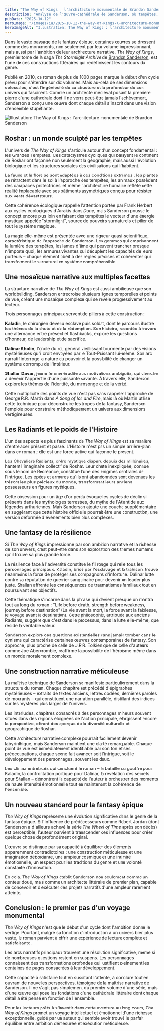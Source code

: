 ```yaml
---
title: "The Way of Kings : l'architecture monumentale de Brandon Sanderson"
description: "Analyse de l'œuvre-cathédrale de Sanderson, où tempêtes, magie structurée et personnages résilients se déploient dans un monde fantasy d'une cohérence fascinant"
pubDate: "2025-10-12"
heroImage: "/images/ia/2025-10-12-the-way-of-kings-l-architecture-monumentale-de-brandon-sande-37cf3f-hero/2025-10-12-the-way-of-kings-l-architecture-monumentale-de-brandon-sande-37cf3f-hero.png"
heroImageAlt: "Illustration: The Way of Kings : l'architecture monumentale de Brandon Sanderson"
---
```


Dans le vaste paysage de la fantasy épique, certaines œuvres se dressent comme des monuments, non seulement par leur volume impressionnant, mais aussi par l'ambition de leur architecture narrative. *The Way of Kings*, premier tome de la saga *The Stormlight Archive* de [Brandon Sanderson](https://fr.wikipedia.org/wiki/Brandon_Sanderson), est l'une de ces constructions littéraires qui redéfinissent les contours du genre.

Publié en 2010, ce roman de plus de 1000 pages marque le début d'un cycle prévu pour s'étendre sur dix volumes. Mais au-delà de ses dimensions colossales, c'est l'ingéniosité de sa structure et la profondeur de son univers qui fascinent. Comme un architecte médiéval posant la première pierre d'une cathédrale dont il ne verra peut-être jamais l'achèvement, Sanderson a conçu une œuvre dont chaque détail s'inscrit dans une vision d'ensemble stupéfiante.


<picture><source srcset="/images/ia/2025-10-12-the-way-of-kings-l-architecture-monumentale-de-brandon-sande-37cf3f-inline/2025-10-12-the-way-of-kings-l-architecture-monumentale-de-brandon-sande-37cf3f-inline.avif" type="image/avif" /><source srcset="/images/ia/2025-10-12-the-way-of-kings-l-architecture-monumentale-de-brandon-sande-37cf3f-inline/2025-10-12-the-way-of-kings-l-architecture-monumentale-de-brandon-sande-37cf3f-inline.webp" type="image/webp" /><img src="/images/ia/2025-10-12-the-way-of-kings-l-architecture-monumentale-de-brandon-sande-37cf3f-inline/2025-10-12-the-way-of-kings-l-architecture-monumentale-de-brandon-sande-37cf3f-inline.png" alt="Illustration: The Way of Kings : l'architecture monumentale de Brandon Sanderson" loading="lazy" decoding="async" /></picture>


## Roshar : un monde sculpté par les tempêtes

L'univers de *The Way of Kings* s'articule autour d'un concept fondamental : les Grandes Tempêtes. Ces cataclysmes cycliques qui balayent le continent de Roshar ont façonné non seulement la géographie, mais aussi l'évolution biologique et les structures sociales des civilisations qui l'habitent.

La faune et la flore se sont adaptées à ces conditions extrêmes : les plantes se rétractent dans le sol à l'approche des tempêtes, les animaux possèdent des carapaces protectrices, et même l'architecture humaine reflète cette réalité implacable avec ses bâtiments asymétriques conçus pour résister aux vents dévastateurs.

Cette cohérence écologique rappelle l'attention portée par Frank Herbert aux cycles écologiques d'Arrakis dans *Dune*, mais Sanderson pousse le concept encore plus loin en faisant des tempêtes le vecteur d'une énergie mystique appelée "stormlight", source de pouvoirs surnaturels et pilier de tout le système magique.

La magie elle-même est présentée avec une rigueur quasi-scientifique, caractéristique de l'approche de Sanderson. Les gemmes qui emprisonnent la lumière des tempêtes, les lames d'âme qui peuvent trancher presque n'importe quoi, les armures vivantes qui décuplent les capacités de leurs porteurs – chaque élément obéit à des règles précises et cohérentes qui transforment le surnaturel en système compréhensible.

## Une mosaïque narrative aux multiples facettes

La structure narrative de *The Way of Kings* est aussi ambitieuse que son worldbuilding. Sanderson entrecroise plusieurs lignes temporelles et points de vue, créant une mosaïque complexe qui se révèle progressivement au lecteur.

Trois personnages principaux servent de piliers à cette construction :

**Kaladin**, le chirurgien devenu esclave puis soldat, dont le parcours illustre les thèmes de la chute et de la rédemption. Son histoire, racontée à travers une alternance entre présent et flashbacks, explore les questions d'honneur, de leadership et de sacrifice.

**Dalinar Kholin**, l'oncle du roi, général vieillissant tourmenté par des visions mystérieuses qu'il croit envoyées par le Tout-Puissant lui-même. Son arc narratif interroge la nature du pouvoir et la possibilité de changer un système corrompu de l'intérieur.

**Shallan Davar**, jeune femme érudite aux motivations ambiguës, qui cherche à devenir l'apprentie d'une puissante savante. À travers elle, Sanderson explore les thèmes de l'identité, du mensonge et de la vérité.

Cette multiplicité des points de vue n'est pas sans rappeler l'approche de George R.R. Martin dans *A Song of Ice and Fire*, mais là où Martin utilise cette technique pour déconstruire les tropes de la fantasy, Sanderson l'emploie pour construire méthodiquement un univers aux dimensions vertigineuses.

## Les Radiants et le poids de l'Histoire

L'un des aspects les plus fascinants de *The Way of Kings* est sa manière d'entrelacer présent et passé. L'Histoire n'est pas un simple arrière-plan dans ce roman ; elle est une force active qui façonne le présent.

Les Chevaliers Radiants, ordre mystique disparu depuis des millénaires, hantent l'imaginaire collectif de Roshar. Leur chute inexpliquée, connue sous le nom de Récréance, constitue l'une des énigmes centrales de l'intrigue. Les épées et armures qu'ils ont abandonnées sont devenues les trésors les plus précieux du monde, transformant leurs anciens possesseurs en figures mythiques.

Cette obsession pour un âge d'or perdu évoque les cycles de déclin si présents dans les mythologies terrestres, du mythe de l'Atlantide aux légendes arthuriennes. Mais Sanderson ajoute une couche supplémentaire en suggérant que cette histoire officielle pourrait être une construction, une version déformée d'événements bien plus complexes.

## Une fantasy de la résilience

Si *The Way of Kings* impressionne par son ambition narrative et la richesse de son univers, c'est peut-être dans son exploration des thèmes humains qu'il trouve sa plus grande force.

La résilience face à l'adversité constitue le fil rouge qui relie tous les personnages principaux. Kaladin, brisé par l'esclavage et la trahison, trouve néanmoins la force de protéger ses compagnons d'infortune. Dalinar lutte contre sa réputation de guerrier sanguinaire pour devenir un leader plus juste. Shallan affronte les conséquences de traumatismes familiaux tout en poursuivant ses objectifs.

Cette thématique s'incarne dans la phrase qui devient presque un mantra tout au long du roman : "Life before death, strength before weakness, journey before destination" (La vie avant la mort, la force avant la faiblesse, le voyage avant la destination). Cette philosophie, attribuée aux anciens Radiants, suggère que c'est dans le processus, dans la lutte elle-même, que réside la véritable valeur.

Sanderson explore ces questions existentielles sans jamais tomber dans le cynisme qui caractérise certaines œuvres contemporaines de fantasy. Son approche, plus proche de celle de J.R.R. Tolkien que de celle d'auteurs comme Joe Abercrombie, réaffirme la possibilité de l'héroïsme même dans un monde moralement complexe.

## Une construction narrative méticuleuse

La maîtrise technique de Sanderson se manifeste particulièrement dans la structure du roman. Chaque chapitre est précédé d'épigraphes mystérieuses – extraits de textes anciens, lettres codées, dernières paroles de mourants – qui constituent une narration parallèle, distillant des indices sur les mystères plus larges de l'univers.

Les interludes, chapitres consacrés à des personnages mineurs souvent situés dans des régions éloignées de l'action principale, élargissent encore la perspective, offrant des aperçus de la diversité culturelle et géographique de Roshar.

Cette architecture narrative complexe pourrait facilement devenir labyrinthique, mais Sanderson maintient une clarté remarquable. Chaque point de vue est immédiatement identifiable par son ton et ses préoccupations, chaque scène fait avancer soit l'intrigue, soit le développement des personnages, souvent les deux.

Les climax entrelacés qui concluent le roman – la bataille du gouffre pour Kaladin, la confrontation politique pour Dalinar, la révélation des secrets pour Shallan – démontrent la capacité de l'auteur à orchestrer des moments de haute intensité émotionnelle tout en maintenant la cohérence de l'ensemble.

## Un nouveau standard pour la fantasy épique

*The Way of Kings* représente une évolution significative dans le genre de la fantasy épique. Si l'influence de prédécesseurs comme Robert Jordan (dont Sanderson a d'ailleurs achevé la série *The Wheel of Time* après son décès) est perceptible, l'auteur parvient à transcender ces influences pour créer quelque chose de profondément original.

L'œuvre se distingue par sa capacité à équilibrer des éléments apparemment contradictoires : une construction méticuleuse et une imagination débordante, une ampleur cosmique et une intimité émotionnelle, un respect pour les traditions du genre et une volonté constante d'innovation.

En cela, *The Way of Kings* établit Sanderson non seulement comme un conteur doué, mais comme un architecte littéraire de premier plan, capable de concevoir et d'exécuter des projets narratifs d'une ampleur rarement atteinte.

## Conclusion : le premier pas d'un voyage monumental

*The Way of Kings* n'est que le début d'un cycle dont l'ambition donne le vertige. Pourtant, malgré sa fonction d'introduction à un univers bien plus vaste, le roman parvient à offrir une expérience de lecture complète et satisfaisante.

Les arcs narratifs principaux trouvent une résolution significative, même si de nombreuses questions restent en suspens. Les personnages connaissent des transformations profondes qui justifient pleinement les centaines de pages consacrées à leur développement.

Cette capacité à satisfaire tout en suscitant l'attente, à conclure tout en ouvrant de nouvelles perspectives, témoigne de la maîtrise narrative de Sanderson. Il ne s'agit pas simplement du premier volume d'une série, mais d'une œuvre qui pose les fondations d'une cathédrale littéraire dont chaque détail a été pensé en fonction de l'ensemble.

Pour les lecteurs prêts à s'investir dans cette aventure au long cours, *The Way of Kings* promet un voyage intellectuel et émotionnel d'une richesse exceptionnelle, guidé par un auteur qui semble avoir trouvé le parfait équilibre entre ambition démesurée et exécution méticuleuse.